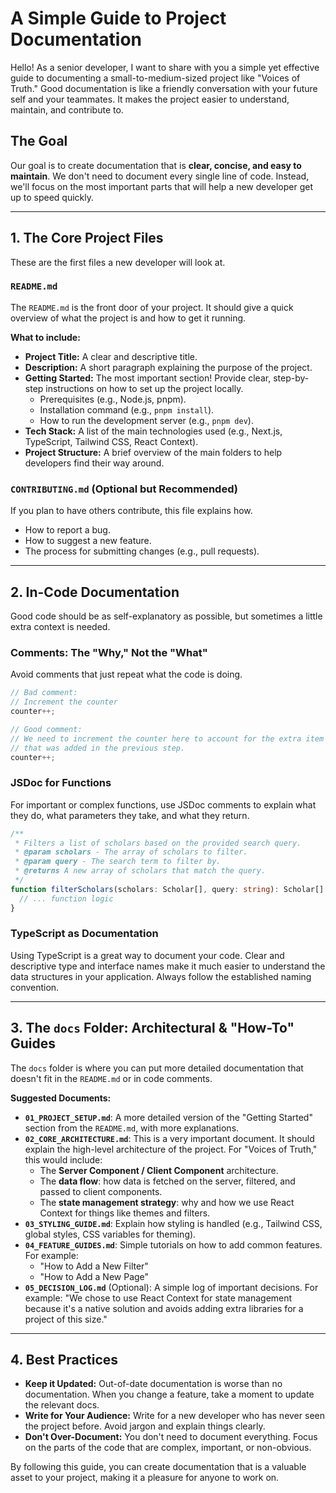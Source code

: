 # A Simple Guide to Project Documentation

Hello! As a senior developer, I want to share with you a simple yet effective guide to documenting a small-to-medium-sized project like "Voices of Truth." Good documentation is like a friendly conversation with your future self and your teammates. It makes the project easier to understand, maintain, and contribute to.

## The Goal

Our goal is to create documentation that is **clear, concise, and easy to maintain**. We don't need to document every single line of code. Instead, we'll focus on the most important parts that will help a new developer get up to speed quickly.

---

## 1. The Core Project Files

These are the first files a new developer will look at.

### `README.md`

The `README.md` is the front door of your project. It should give a quick overview of what the project is and how to get it running.

**What to include:**

*   **Project Title:** A clear and descriptive title.
*   **Description:** A short paragraph explaining the purpose of the project.
*   **Getting Started:** The most important section! Provide clear, step-by-step instructions on how to set up the project locally.
    *   Prerequisites (e.g., Node.js, pnpm).
    *   Installation command (e.g., `pnpm install`).
    *   How to run the development server (e.g., `pnpm dev`).
*   **Tech Stack:** A list of the main technologies used (e.g., Next.js, TypeScript, Tailwind CSS, React Context).
*   **Project Structure:** A brief overview of the main folders to help developers find their way around.

### `CONTRIBUTING.md` (Optional but Recommended)

If you plan to have others contribute, this file explains how.

*   How to report a bug.
*   How to suggest a new feature.
*   The process for submitting changes (e.g., pull requests).

---

## 2. In-Code Documentation

Good code should be as self-explanatory as possible, but sometimes a little extra context is needed.

### Comments: The "Why," Not the "What"

Avoid comments that just repeat what the code is doing.

```javascript
// Bad comment:
// Increment the counter
counter++;

// Good comment:
// We need to increment the counter here to account for the extra item
// that was added in the previous step.
counter++;
```

### JSDoc for Functions

For important or complex functions, use JSDoc comments to explain what they do, what parameters they take, and what they return.

```typescript
/**
 * Filters a list of scholars based on the provided search query.
 * @param scholars - The array of scholars to filter.
 * @param query - The search term to filter by.
 * @returns A new array of scholars that match the query.
 */
function filterScholars(scholars: Scholar[], query: string): Scholar[] {
  // ... function logic
}
```

### TypeScript as Documentation

Using TypeScript is a great way to document your code. Clear and descriptive type and interface names make it much easier to understand the data structures in your application. Always follow the established naming convention.

---

## 3. The `docs` Folder: Architectural & "How-To" Guides

The `docs` folder is where you can put more detailed documentation that doesn't fit in the `README.md` or in code comments.

**Suggested Documents:**

*   **`01_PROJECT_SETUP.md`**: A more detailed version of the "Getting Started" section from the `README.md`, with more explanations.
*   **`02_CORE_ARCHITECTURE.md`**: This is a very important document. It should explain the high-level architecture of the project. For "Voices of Truth," this would include:
    *   The **Server Component / Client Component** architecture.
    *   The **data flow**: how data is fetched on the server, filtered, and passed to client components.
    *   The **state management strategy**: why and how we use React Context for things like themes and filters.
*   **`03_STYLING_GUIDE.md`**: Explain how styling is handled (e.g., Tailwind CSS, global styles, CSS variables for theming).
*   **`04_FEATURE_GUIDES.md`**: Simple tutorials on how to add common features. For example:
    *   "How to Add a New Filter"
    *   "How to Add a New Page"
*   **`05_DECISION_LOG.md`** (Optional): A simple log of important decisions. For example: "We chose to use React Context for state management because it's a native solution and avoids adding extra libraries for a project of this size."

---

## 4. Best Practices

*   **Keep it Updated:** Out-of-date documentation is worse than no documentation. When you change a feature, take a moment to update the relevant docs.
*   **Write for Your Audience:** Write for a new developer who has never seen the project before. Avoid jargon and explain things clearly.
*   **Don't Over-Document:** You don't need to document everything. Focus on the parts of the code that are complex, important, or non-obvious.

By following this guide, you can create documentation that is a valuable asset to your project, making it a pleasure for anyone to work on.
